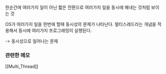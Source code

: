  한순간에 여러가지 일이 아닌 짧은 전환으로 여러가지 일을 동시에 해내는 것처럼 보이는 것

OS가 여러가지 일을 한번에 할때 동시성의 문제가 나타난다. 멀티스레드라는 개념을 적용해서 동시에 여러가지 프로그래밍이 실행된다.

-> 동시성으로 일어나는 문제



### 관련한 메모 
[[Multi_Thread]]